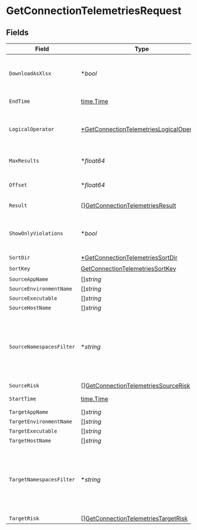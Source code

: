# GetConnectionTelemetriesRequest


## Fields

| Field                                                                                                                   | Type                                                                                                                    | Required                                                                                                                | Description                                                                                                             |
| ----------------------------------------------------------------------------------------------------------------------- | ----------------------------------------------------------------------------------------------------------------------- | ----------------------------------------------------------------------------------------------------------------------- | ----------------------------------------------------------------------------------------------------------------------- |
| `DownloadAsXlsx`                                                                                                        | **bool*                                                                                                                 | :heavy_minus_sign:                                                                                                      | When true, the API will return an xlsx file, and pagination will be ignored                                             |
| `EndTime`                                                                                                               | [time.Time](https://pkg.go.dev/time#Time)                                                                               | :heavy_check_mark:                                                                                                      | End date of the query                                                                                                   |
| `LogicalOperator`                                                                                                       | [*GetConnectionTelemetriesLogicalOperator](../../models/operations/getconnectiontelemetrieslogicaloperator.md)          | :heavy_minus_sign:                                                                                                      | Logical operator between the source group and the target group filters                                                  |
| `MaxResults`                                                                                                            | **float64*                                                                                                              | :heavy_minus_sign:                                                                                                      | The number of entries to return (pagination)                                                                            |
| `Offset`                                                                                                                | **float64*                                                                                                              | :heavy_minus_sign:                                                                                                      | Return entries from this offset (pagination)                                                                            |
| `Result`                                                                                                                | [][GetConnectionTelemetriesResult](../../models/operations/getconnectiontelemetriesresult.md)                           | :heavy_minus_sign:                                                                                                      | connection result filter                                                                                                |
| `ShowOnlyViolations`                                                                                                    | **bool*                                                                                                                 | :heavy_minus_sign:                                                                                                      | When true, the API will only return entries that violate the active policy                                              |
| `SortDir`                                                                                                               | [*GetConnectionTelemetriesSortDir](../../models/operations/getconnectiontelemetriessortdir.md)                          | :heavy_minus_sign:                                                                                                      | sorting direction                                                                                                       |
| `SortKey`                                                                                                               | [GetConnectionTelemetriesSortKey](../../models/operations/getconnectiontelemetriessortkey.md)                           | :heavy_check_mark:                                                                                                      | sort key                                                                                                                |
| `SourceAppName`                                                                                                         | []*string*                                                                                                              | :heavy_minus_sign:                                                                                                      | N/A                                                                                                                     |
| `SourceEnvironmentName`                                                                                                 | []*string*                                                                                                              | :heavy_minus_sign:                                                                                                      | N/A                                                                                                                     |
| `SourceExecutable`                                                                                                      | []*string*                                                                                                              | :heavy_minus_sign:                                                                                                      | N/A                                                                                                                     |
| `SourceHostName`                                                                                                        | []*string*                                                                                                              | :heavy_minus_sign:                                                                                                      | N/A                                                                                                                     |
| `SourceNamespacesFilter`                                                                                                | **string*                                                                                                               | :heavy_minus_sign:                                                                                                      | namespace filter for source in connection telemetries, a base 64 representation of a NamespacesFilter definition object |
| `SourceRisk`                                                                                                            | [][GetConnectionTelemetriesSourceRisk](../../models/operations/getconnectiontelemetriessourcerisk.md)                   | :heavy_minus_sign:                                                                                                      | N/A                                                                                                                     |
| `StartTime`                                                                                                             | [time.Time](https://pkg.go.dev/time#Time)                                                                               | :heavy_check_mark:                                                                                                      | Start date of the query                                                                                                 |
| `TargetAppName`                                                                                                         | []*string*                                                                                                              | :heavy_minus_sign:                                                                                                      | N/A                                                                                                                     |
| `TargetEnvironmentName`                                                                                                 | []*string*                                                                                                              | :heavy_minus_sign:                                                                                                      | N/A                                                                                                                     |
| `TargetExecutable`                                                                                                      | []*string*                                                                                                              | :heavy_minus_sign:                                                                                                      | N/A                                                                                                                     |
| `TargetHostName`                                                                                                        | []*string*                                                                                                              | :heavy_minus_sign:                                                                                                      | N/A                                                                                                                     |
| `TargetNamespacesFilter`                                                                                                | **string*                                                                                                               | :heavy_minus_sign:                                                                                                      | namespace filter for target in connection telemetries. a base 64 representation of a NamespacesFilter definition object |
| `TargetRisk`                                                                                                            | [][GetConnectionTelemetriesTargetRisk](../../models/operations/getconnectiontelemetriestargetrisk.md)                   | :heavy_minus_sign:                                                                                                      | N/A                                                                                                                     |
